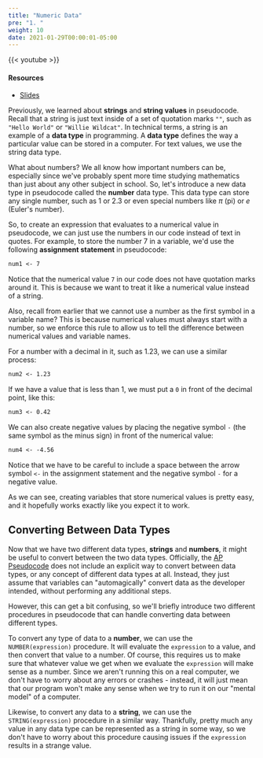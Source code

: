 ```yaml
---
title: "Numeric Data"
pre: "1. "
weight: 10
date: 2021-01-29T00:00:01-05:00
---
```


{{< youtube  >}}

#### Resources

* <a href="slides" target="_blank">Slides</a>

Previously, we learned about **strings** and **string values** in pseudocode. Recall that a string is just text inside of a set of quotation marks `""`, such as `"Hello World"` or `"Willie Wildcat"`. In technical terms, a string is an example of a **data type** in programming. A **data type** defines the way a particular value can be stored in a computer. For text values, we use the string data type.

What about numbers? We all know how important numbers can be, especially since we've probably spent more time studying mathematics than just about any other subject in school. So, let's introduce a new data type in pseudocode called the **number** data type. This data type can store any single number, such as $1$ or $2.3$ or even special numbers like $\pi$ (pi) or $e$ (Euler's number). 

So, to create an expression that evaluates to a numerical value in pseudocode, we can just use the numbers in our code instead of text in quotes. For example, to store the number $7$ in a variable, we'd use the following **assignment statement** in pseudocode:

```tex
num1 <- 7
```

Notice that the numerical value `7` in our code does not have quotation marks around it. This is because we want to treat it like a numerical value instead of a string.

Also, recall from earlier that we cannot use a number as the first symbol in a variable name? This is because numerical values must always start with a number, so we enforce this rule to allow us to tell the difference between numerical values and variable names.


For a number with a decimal in it, such as $1.23$, we can use a similar process:

```tex
num2 <- 1.23
```

If we have a value that is less than $1$, we must put a `0` in front of the decimal point, like this:

```tex
num3 <- 0.42
```

We can also create negative values by placing the negative symbol `-` (the same symbol as the minus sign) in front of the numerical value:

```tex
num4 <- -4.56
```

Notice that we have to be careful to include a space between the arrow symbol `<-` in the assignment statement and the negative symbol `-` for a negative value. 

As we can see, creating variables that store numerical values is pretty easy, and it hopefully works exactly like you expect it to work.

## Converting Between Data Types

Now that we have two different data types, **strings** and **numbers**, it might be useful to convert between the two data types. Officially, the [AP Pseudocode](https://apcentral.collegeboard.org/pdf/ap-computer-science-principles-exam-reference-sheet.pdf) does not include an explicit way to convert between data types, or any concept of different data types at all. Instead, they just assume that variables can "automagically" convert data as the developer intended, without performing any additional steps.

However, this can get a bit confusing, so we'll briefly introduce two different procedures in pseudocode that can handle converting data between different types.

To convert any type of data to a **number**, we can use the `NUMBER(expression)` procedure. It will evaluate the `expression` to a value, and then convert that value to a number. Of course, this requires us to make sure that whatever value we get when we evaluate the `expression` will make sense as a number. Since we aren't running this on a real computer, we don't have to worry about any errors or crashes - instead, it will just mean that our program won't make any sense when we try to run it on our "mental model" of a computer. 

Likewise, to convert any data to a **string**, we can use the `STRING(expression)` procedure in a similar way. Thankfully, pretty much any value in any data type can be represented as a string in some way, so we don't have to worry about this procedure causing issues if the `expression` results in a strange value. 